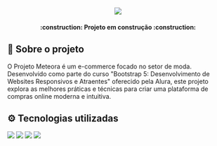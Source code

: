 <h1 align="center"><img src="https://github.com/natanD1/project-meteora/assets/123882798/a137fe3b-5612-455f-920c-95a40fbabde7"></h1>

<h4 align="center"> 
    :construction:  Projeto em construção  :construction:
</h4>

<h2>📖 Sobre o projeto</h2>
<p text-align="justify">O Projeto Meteora é um e-commerce focado no setor de moda. Desenvolvido como parte do curso "Bootstrap 5: Desenvolvimento de Websites Responsivos e Atraentes" oferecido pela Alura, este projeto explora as melhores práticas e técnicas para criar uma plataforma de compras online moderna e intuitiva.
</p>

## ⚙ Tecnologias utilizadas
<div>
  <img src="https://img.shields.io/badge/bootstrap-%238511FA.svg?style=for-the-badge&logo=bootstrap&logoColor=white">
  <img src="https://img.shields.io/badge/javascript-%23323330.svg?style=for-the-badge&logo=javascript&logoColor=%23F7DF1E">
  <img src="https://img.shields.io/badge/html5-%23E34F26.svg?style=for-the-badge&logo=html5&logoColor=white">
  <img src="https://img.shields.io/badge/css3-%231572B6.svg?style=for-the-badge&logo=css3&logoColor=white)">
</div>
